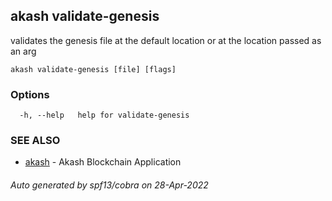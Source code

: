## akash validate-genesis

validates the genesis file at the default location or at the location passed as an arg

```
akash validate-genesis [file] [flags]
```

### Options

```
  -h, --help   help for validate-genesis
```

### SEE ALSO

* [akash](akash.md)	 - Akash Blockchain Application

###### Auto generated by spf13/cobra on 28-Apr-2022
